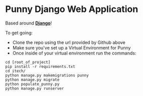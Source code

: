 Punny Django Web Application
==========

Based around **[Django](https://www.djangoproject.com/)**! 

To get going:
 - Clone the repo using the url provided by Github above
 - Make sure you've set up a Virtual Environment for Punny
 - Once inside of your virtual environment run the commands:

```
cd [root_of_project]
pip install -r requirements.txt
cd itech/
python manage.py makemigrations punny
python manage.py migrate
python populate_punny.py
python manage.py runserver
```

